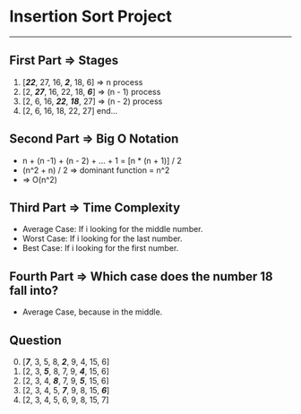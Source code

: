 # Insertion Sort Project 
---

## First Part => Stages

1. [***22***, 27, 16, ***2***, 18, 6] => n process
2. [2, ***27***, 16, 22, 18, ***6***] => (n - 1) process
3. [2, 6, 16, ***22***, ***18***, 27] => (n - 2) process
4. [2, 6, 16, 18, 22, 27] end...

## Second Part => Big O Notation 

* n + (n -1) + (n - 2) + ... + 1 = [n * (n + 1)] / 2
* (n^2 + n) / 2 => dominant function = n^2
* => O(n^2)

## Third Part => Time Complexity

* Average Case: If i looking for the middle number. 
* Worst Case: If i looking for the last number.
* Best Case: If i looking for the first number. 

## Fourth Part => Which case does the number 18 fall into?

* Average Case, because in the middle. 

## Question 

0. [***7***, 3, 5, 8, ***2***, 9, 4, 15, 6] 
1. [2, 3, ***5***, 8, 7, 9, ***4***, 15, 6]
2. [2, 3, 4, ***8***, 7, 9, ***5***, 15, 6]
3. [2, 3, 4, 5, ***7***, 9, 8, 15, ***6***]
4. [2, 3, 4, 5, 6, 9, 8, 15, 7]


